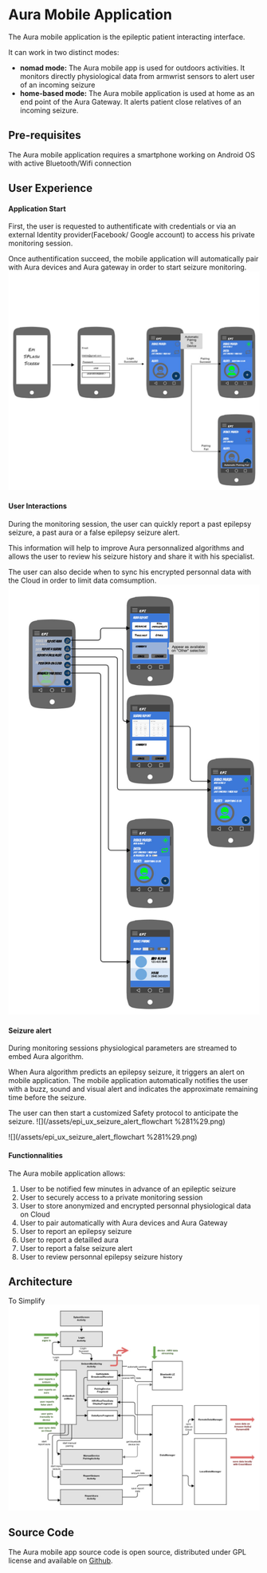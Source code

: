 # Aura Mobile Application

The Aura mobile application is the epileptic patient interacting interface.

It can work in two distinct modes:

* **nomad mode:** The Aura mobile app is used for outdoors activities. It monitors directly physiological data from armwrist sensors to alert user of an incoming seizure
* **home-based mode:** The Aura mobile application is used at home as an end point of the Aura Gateway. It alerts patient close relatives of an incoming seizure.

## Pre-requisites

The Aura mobile application requires a smartphone working on Android OS with active Bluetooth/Wifi connection

## User Experience

#### Application Start

First, the user is requested to authentificate with credentials or via an external Identity provider\(Facebook/ Google account\)  to access his private monitoring session.

Once authentification succeed, the mobile application will automatically pair with Aura devices and Aura gateway in order to start seizure monitoring.![](/assets/epi_ux_flowchart_loading.jpg)

#### User Interactions

During the monitoring session, the user can quickly report a past epilepsy seizure, a past aura or a false epilepsy seizure alert.

This information will help to improve Aura personnalized algorithms and allows the user to review his seizure history and share it with his specialist.

The user can also decide when to sync his encrypted personnal data with the Cloud in order to limit data comsumption.![](/assets/epi_ux_flowchart_buttonmenu_v2.jpg)

#### Seizure alert

During monitoring sessions physiological parameters are streamed to embed Aura algorithm.

When Aura algorithm predicts an epilepsy seizure, it triggers an alert on mobile application. The mobile application automatically notifies the user with a buzz, sound and visual alert and indicates the approximate remaining time before the seizure.

The user can then start a customized Safety protocol to anticipate the seizure. ![](/assets/epi_ux_seizure_alert_flowchart %281%29.png)

![](/assets/epi_ux_seizure_alert_flowchart %281%29.png)

#### Functionnalities

The Aura mobile application allows:

1. User to be notified few minutes in advance of an epileptic seizure
2. User to securely access to a private monitoring session
3. User to store anonymized and encrypted personnal physiological data on Cloud
4. User to pair automatically with Aura devices and Aura Gateway
5. User to report an epilepsy seizure
6. User to report a detailled aura
7. User to report a false seizure alert 
8. User to review personnal epilepsy seizure history 

## Architecture

To Simplify![](/assets/auraapparchitecture.jpg)

## Source Code

The Aura mobile app source code is open source, distributed under GPL license and available on [Github](https://github.com/clecoued/Aura_mobile_app).

